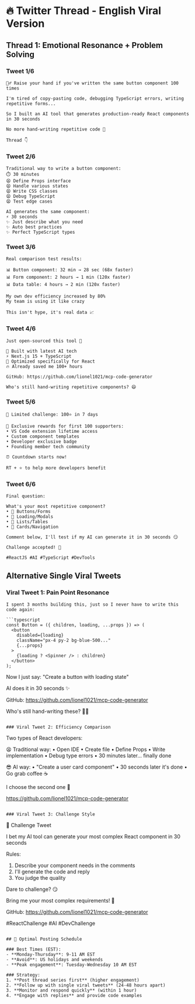 # 🔥 Twitter Thread - English Viral Version

## Thread 1: Emotional Resonance + Problem Solving

### Tweet 1/6
```
🙋‍♂️ Raise your hand if you've written the same button component 100 times

I'm tired of copy-pasting code, debugging TypeScript errors, writing repetitive forms...

So I built an AI tool that generates production-ready React components in 30 seconds

No more hand-writing repetitive code 🎉

Thread 👇
```

### Tweet 2/6
```
Traditional way to write a button component:
⏱️ 30 minutes
😫 Define Props interface
😫 Handle various states
😫 Write CSS classes
😫 Debug TypeScript
😫 Test edge cases

AI generates the same component:
⚡ 30 seconds
✨ Just describe what you need
✨ Auto best practices
✨ Perfect TypeScript types
```

### Tweet 3/6
```
Real comparison test results:

📊 Button component: 32 min → 28 sec (68x faster)
📊 Form component: 2 hours → 1 min (120x faster)
📊 Data table: 4 hours → 2 min (120x faster)

My own dev efficiency increased by 80%
My team is using it like crazy

This isn't hype, it's real data 📈
```

### Tweet 4/6
```
Just open-sourced this tool 🎉

🤖 Built with latest AI tech
⚡ Next.js 15 + TypeScript
🎯 Optimized specifically for React
🔥 Already saved me 100+ hours

GitHub: https://github.com/lionel1021/mcp-code-generator

Who's still hand-writing repetitive components? 😄
```

### Tweet 5/6
```
🚨 Limited challenge: 100⭐ in 7 days

🎁 Exclusive rewards for first 100 supporters:
• VS Code extension lifetime access
• Custom component templates
• Developer exclusive badge
• Founding member tech community

⏰ Countdown starts now!

RT + ⭐ to help more developers benefit
```

### Tweet 6/6
```
Final question:

What's your most repetitive component?
• 🔘 Buttons/Forms
• 🔘 Loading/Modals
• 🔘 Lists/Tables
• 🔘 Cards/Navigation

Comment below, I'll test if my AI can generate it in 30 seconds 😏

Challenge accepted! 💪

#ReactJS #AI #TypeScript #DevTools
```

## Alternative Single Viral Tweets

### Viral Tweet 1: Pain Point Resonance
```
I spent 3 months building this, just so I never have to write this code again:

```typescript
const Button = ({ children, loading, ...props }) => (
  <button 
    disabled={loading} 
    className="px-4 py-2 bg-blue-500..."
    {...props}
  >
    {loading ? <Spinner /> : children}
  </button>
);
```

Now I just say: "Create a button with loading state"

AI does it in 30 seconds ✨

GitHub: https://github.com/lionel1021/mcp-code-generator

Who's still hand-writing these? 🙋‍♂️
```

### Viral Tweet 2: Efficiency Comparison
```
Two types of React developers:

😫 Traditional way:
• Open IDE
• Create file
• Define Props
• Write implementation
• Debug type errors
• 30 minutes later... finally done

😎 AI way:
• "Create a user card component"
• 30 seconds later it's done
• Go grab coffee ☕

I choose the second one 🚀

https://github.com/lionel1021/mcp-code-generator
```

### Viral Tweet 3: Challenge Style
```
🚨 Challenge Tweet

I bet my AI tool can generate your most complex React component in 30 seconds

Rules:
1. Describe your component needs in the comments
2. I'll generate the code and reply
3. You judge the quality

Dare to challenge? 😏

Bring me your most complex requirements! 💪

GitHub: https://github.com/lionel1021/mcp-code-generator

#ReactChallenge #AI #DevChallenge
```

## 📅 Optimal Posting Schedule

### Best Times (EST):
- **Monday-Thursday**: 9-11 AM EST
- **Avoid**: US holidays and weekends
- **Peak engagement**: Tuesday-Wednesday 10 AM EST

### Strategy:
1. **Post thread series first** (higher engagement)
2. **Follow up with single viral tweets** (24-48 hours apart)
3. **Monitor and respond quickly** (within 1 hour)
4. **Engage with replies** and provide code examples